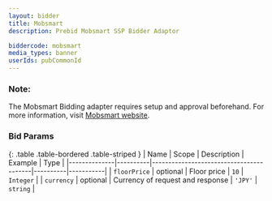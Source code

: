 ```yaml
---
layout: bidder
title: Mobsmart
description: Prebid Mobsmart SSP Bidder Adaptor

biddercode: mobsmart
media_types: banner
userIds: pubCommonId
---
```


### Note:
The Mobsmart Bidding adapter requires setup and approval beforehand.
For more information, visit [Mobsmart website](https://kpis.jp/en/product_mobsmart).

### Bid Params

{: .table .table-bordered .table-striped }
| Name         | Scope    | Description                             | Example  | Type      |
|--------------|----------|-----------------------------------------|----------|-----------|
| `floorPrice` | optional | Floor price                             | `10`     | `Integer` |
| `currency`   | optional | Currency of request and response        | `'JPY'`  | `string`  |
